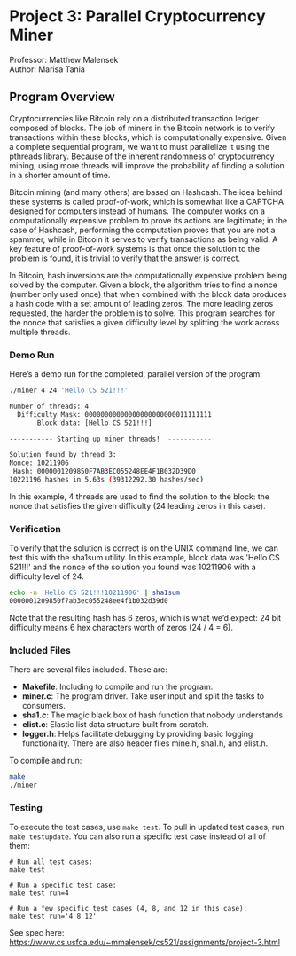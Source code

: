# Project 3: Parallel Cryptocurrency Miner

Professor: Matthew Malensek\
Author: Marisa Tania  

## Program Overview 
Cryptocurrencies like Bitcoin rely on a distributed transaction ledger composed of blocks. The job of miners in the Bitcoin network is to verify transactions within these blocks, which is computationally expensive. Given a complete sequential program, we want to must parallelize it using the pthreads library. Because of the inherent randomness of cryptocurrency mining, using more threads will improve the probability of finding a solution in a shorter amount of time.

Bitcoin mining (and many others) are based on Hashcash. The idea behind these systems is called proof-of-work, which is somewhat like a CAPTCHA designed for computers instead of humans. The computer works on a computationally expensive problem to prove its actions are legitimate; in the case of Hashcash, performing the computation proves that you are not a spammer, while in Bitcoin it serves to verify transactions as being valid. A key feature of proof-of-work systems is that once the solution to the problem is found, it is trivial to verify that the answer is correct.

In Bitcoin, hash inversions are the computationally expensive problem being solved by the computer. Given a block, the algorithm tries to find a nonce (number only used once) that when combined with the block data produces a hash code with a set amount of leading zeros. The more leading zeros requested, the harder the problem is to solve. This program searches for the nonce that satisfies a given difficulty level by splitting the work across multiple threads.

### Demo Run
Here’s a demo run for the completed, parallel version of the program:
```bash
./miner 4 24 'Hello CS 521!!!'

Number of threads: 4
  Difficulty Mask: 00000000000000000000000011111111
       Block data: [Hello CS 521!!!]

----------- Starting up miner threads!  -----------

Solution found by thread 3:
Nonce: 10211906
 Hash: 0000001209850F7AB3EC055248EE4F1B032D39D0
10221196 hashes in 5.63s (39312292.30 hashes/sec)
```
In this example, 4 threads are used to find the solution to the block: the nonce that satisfies the given difficulty (24 leading zeros in this case). 

### Verification
To verify that the solution is correct is on the UNIX command line, we can test this with the sha1sum utility. In this example, block data was 'Hello CS 521!!!' and the nonce of the solution you found was 10211906 with a difficulty level of 24. 

```bash
echo -n 'Hello CS 521!!!10211906' | sha1sum
0000001209850f7ab3ec055248ee4f1b032d39d0
```
Note that the resulting hash has 6 zeros, which is what we’d expect: 24 bit difficulty means 6 hex characters worth of zeros (24 / 4 = 6).

### Included Files
There are several files included. These are:
   - <b>Makefile</b>: Including to compile and run the program.
   - <b>miner.c</b>: The program driver. Take user input and split the tasks to consumers.
   - <b>sha1.c</b>: The magic black box of hash function that nobody understands.
   - <b>elist.c</b>: Elastic list data structure built from scratch.
   - <b>logger.h</b>: Helps facilitate debugging by providing basic logging functionality. 
There are also header files mine.h, sha1.h, and elist.h.


To compile and run:

```bash
make
./miner
```

### Testing

To execute the test cases, use `make test`. To pull in updated test cases, run `make testupdate`. You can also run a specific test case instead of all of them:

```
# Run all test cases:
make test

# Run a specific test case:
make test run=4

# Run a few specific test cases (4, 8, and 12 in this case):
make test run='4 8 12'
```

See spec here: https://www.cs.usfca.edu/~mmalensek/cs521/assignments/project-3.html


